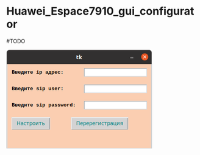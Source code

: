 # Huawei_Espace7910_gui_configurator

#TODO

![alt text](https://github.com/tetesh/Huawei_espace_gui_configurator/blob/master/screeenshot.png)
